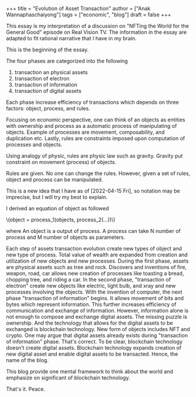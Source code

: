 +++
title = "Evolution of Asset Transaction"
author = ["Anak Wannaphaschaiyong"]
tags = ["economic", "blog"]
draft = false
+++

This essay is my interpretation of a discussion on "NFTing the World for the General Good" episode on Real Vision TV. The information in the essay are adapted to fit rational narrative that I have in my brain.

This is the beginning of the essay.

The four phases are categorized into the following

1.  transaction an physical assets
2.  transaction of electron
3.  transaction of information
4.  transaction of digital assets

Each phase increase efficiency of transactions which depends on three factors: object, process, and rules.

Focusing on economic perspective, one can think of an objects as entities with ownership and process as a automatic process of manipulating of objects. Example of processes are movement, composability, and duplication etc. Lastly, rules are constraints imposed upon computation of processes and objects.

Using analogy of physic, rules are physic law such as gravity. Gravity put constraint on movement (process) of objects.

Rules are given. No one can change the rules. However, given a set of rules, object and process can be manipulated.

This is a new idea that I have as of <span class="timestamp-wrapper"><span class="timestamp">[2022-04-15 Fri]</span></span>, so notation may be imprecise, but I will try my best to explain.

I derived an equation of object as followed

\\(object = process\_1(objects, process\_2(...))\\)

where An object is a output of process. A process can take N number of process and M number of objects as parameters.

Each step of assets transaction evolution create new types of object and new type of process. Total value of wealth are expanded from creation and utilization of new objects and new processes. During the first phase, assets are physical assets such as tree and rock. Discovers and inventions of fire, weapon, road, car allows new creation of processes like toasting a bread, chopping tree, and riding a car. In the second phase, "transaction of electron" create new objects like electric, light bulb, and xray and new processes involving the objects. With the invention of computer, the next phase "transaction of information" begins. It allows movement of bits and bytes which represent information. This further increases efficiency of communication and exchange of information. However, information alone is not enough to compose and exchange digital assets. The missing puzzle is ownership. And the technology that allows for the digital assets to be exchanged is blockchain technology. New form of objects includes NFT and crypto. One may argue that digital assets already exists during "transaction of information" phase. That's correct. To be clear, blockchain technology doesn't create digital assets. Blockchain technology expands creation of new digital asset and enable digital assets to be transacted. Hence, the name of the blog.

This blog provide one mental framework to think about the world and emphasize on significant of blockchain technology.

That's it.
Peace.
